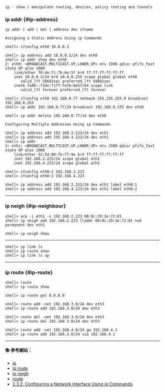 `ip - show / manipulate routing, devices, policy routing and tunnels`

### ip addr {#ip-address}
```
ip addr [ add | del ] address dev ifname
```

`Assigning a Static Address Using ip Commands` 

```console
shell> ifconfig eth0 10.0.0.3

shell> ip address add 10.0.0.3/24 dev eth0
shell> ip addr show dev eth0
2: eth0: <BROADCAST,MULTICAST,UP,LOWER_UP> mtu 1500 qdisc pfifo_fast state UP qlen 1000
    link/ether f0:de:f1:7b:6e:5f brd ff:ff:ff:ff:ff:ff
    inet 10.0.0.3/24 brd 10.0.0.255 scope global global eth0
       valid_lft 58682sec preferred_lft 58682sec
    inet6 fe80::f2de:f1ff:fe7b:6e5f/64 scope link 
       valid_lft forever preferred_lft forever
```

```console
shell> ifconfig eth0 192.168.0.77 netmask 255.255.255.0 broadcast 192.168.0.255
shell> ip addr 192.168.0.77/24 broadcast 192.168.0.255 dev eth0
```
```console
shell> ip addr delete 192.168.0.77/24 dev eth0
```

`Configuring Multiple Addresses Using ip Commands`
```console
shell> ip address add 192.168.2.223/24 dev eth1
shell> ip address add 192.168.4.223/24 dev eth1
shell> ip addr
3: eth1: <BROADCAST,MULTICAST,UP,LOWER_UP> mtu 1500 qdisc pfifo_fast state UP qlen 1000
    link/ether 52:54:00:fb:77:9e brd ff:ff:ff:ff:ff:ff
    inet 192.168.2.223/24 scope global eth1
    inet 192.168.4.223/24 scope global eth1
```

```console
shell> ifconfig eth0:1 192.168.2.223
shell> ifconfig eth0:2 192.168.4.223

shell> ip address add 192.168.2.223/24 dev eth1 label eth0:1
shell> ip address add 192.168.4.223/24 dev eth1 label eth0:2
```

---

### ip neigh {#ip-neighbour}


```console
shell> arp -i eth1 -s 192.168.2.223 00:0c:29:2e:72:81
shell> ip neigh add 192.168.2.223 lladdr 00:0c:29:2e:72:81 nud permanent dev eth1

shell> ip neigh show 
```

---

```console
shell> ip link ls
shell> ip route show
shell> ip link ls up
```
---

### ip route {#ip-route}

```console
shell> route
shell> ip route show

shell> ip route get 8.8.8.8

shell> route add -net 192.168.3.0/24 dev eth3
shell> ip route add 192.168.3.0/24 dev eth3

shell> route del -net 192.168.3.0/24 dev eth3
shell> ip route del 192.168.3.0/24 dev eth3

shell> route add -net 192.168.4.0/24 gw 192.168.4.1 
shell> ip route add 192.168.3.0/24 via 192.168.4.1
```
---

#### :books: 參考網站：
- [ip](http://manpages.ubuntu.com/manpages/trusty/man8/ip.8.html)
- [ip route](http://manpages.ubuntu.com/manpages/trusty/man8/ip-route.8.html)
- [ip neigh](http://manpages.ubuntu.com/manpages/trusty/man8/ip-neighbour.8.html)
- [route](http://manpages.ubuntu.com/manpages/trusty/man8/route.8.html)
- [2.3.2. Configuring a Network Interface Using ip Commands](https://docs.fedoraproject.org/en-US/Fedora/22/html/Networking_Guide/sec-Configuring_a_Network_Interface_Using_ip_commands.html)